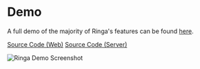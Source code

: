 # Demo

A full demo of the majority of Ringa's features can be found [here](http://demo.ringajs.com).

[Source Code (Web)](https://github.com/jung-digital/ringa-example-react)
[Source Code (Server)](https://github.com/jung-digital/ringa-example-server)

![Ringa Demo Screenshot](https://i.imgur.com/0izpmJ2.png)


